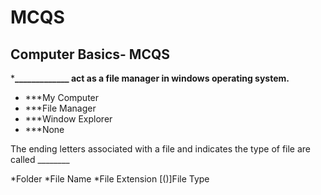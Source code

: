 # MCQS

## Computer Basics- MCQS

***_____________ act as a file manager in windows operating system.**

- ***My Computer
- ***File Manager
- ***Window Explorer
- ***None

The ending letters associated with a file and indicates the type of file are called ________

*Folder
*File Name
*File Extension
[()]File Type